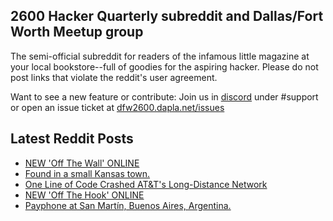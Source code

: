 ## 2600 Hacker Quarterly subreddit and Dallas/Fort Worth Meetup group
The semi-official subreddit for readers of the infamous little magazine at your local bookstore--full of goodies for the aspiring hacker. Please do not post links that violate the reddit's user agreement.

Want to see a new feature or contribute: 
Join us in [discord](https://dfw2600.dapla.net/chat) under #support or open an issue ticket at [dfw2600.dapla.net/issues](https://dfw2600.dapla.net/issues)

## Latest Reddit Posts
<!-- BLOG-POST-LIST:START -->
- [NEW 'Off The Wall' ONLINE](https://2600.com/wall/22-10-2024)
- [Found in a small Kansas town.](https://www.reddit.com/r/2600/comments/1g9ul49/found_in_a_small_kansas_town/)
- [One Line of Code Crashed AT&T's Long-Distance Network](https://www.reddit.com/r/2600/comments/1g8n6e1/one_line_of_code_crashed_atts_longdistance_network/)
- [NEW 'Off The Hook' ONLINE](https://2600.com/hook/16-10-2024)
- [Payphone at San Martín, Buenos Aires, Argentina.](https://www.reddit.com/r/2600/comments/1g4q48b/payphone_at_san_martín_buenos_aires_argentina/)
<!-- BLOG-POST-LIST:END -->

